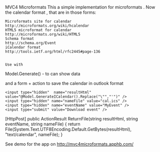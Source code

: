 MVC4 Microformats
This a simple implementation for microformats . Now the calendar format , that are in those forms:

    Microformats site for calendar
    http://microformats.org/wiki/hcalendar
    HTML5 microformat for calendar
    http://microformats.org/wiki/HTML5
    Schema format
    http://schema.org/Event
    iCalendar format
    http://tools.ietf.org/html/rfc2445#page-136


	Use with 

Model.Generate()  - to can show data 

and a form + action to save the calendar in outlook format
<form method="post" action='@Url.Action("ReturnFile", "Home")' target='_blank'>

    <input type="hidden"  name="resultHtml" value="@Model.GenerateICalendar().Replace("\"","'")" />
    <input type="hidden" name="nameFile" value="cal.ics" />
    <input type="hidden" name="eventName" value="MyEvent" />
    <input type="submit" value="Download event" />
</form>
 [HttpPost]
        public ActionResult ReturnFile(string resultHtml, string eventName, string nameFile)
        {
            return File(System.Text.UTF8Encoding.Default.GetBytes(resultHtml), "text/calendar", nameFile);
        }

See demo for the app on http://mvc4microformats.apphb.com/

